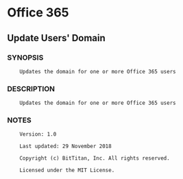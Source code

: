 # Office 365
## Update Users' Domain
### SYNOPSIS
```
    Updates the domain for one or more Office 365 users
```
### DESCRIPTION
```
    Updates the domain for one or more Office 365 users
```
### NOTES
```
    Version: 1.0
    Last updated: 29 November 2018
    Copyright (c) BitTitan, Inc. All rights reserved.
    Licensed under the MIT License.
```

